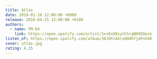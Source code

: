 ```yaml
---
title: Atlas
date: 2019-01-16 12:00:00 +0000
release: 2016-04-25 12:00:00 +0100
authors:
  - name: FM-84
    link: https://open.spotify.com/artist/1xvEo98zythSrgN69GQevk
listen_of: https://open.spotify.com/album/30JbhlAXrxQH4hfjdFnhSR
cover: atlas.jpg
rating: 4.25
---
```

